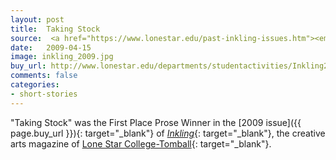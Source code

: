 ```yaml
---
layout: post
title:  Taking Stock
source:  <a href="https://www.lonestar.edu/past-inkling-issues.htm"><em>Inkling</em></a> 2009 - First Place Prose Winner
date:   2009-04-15
image: inkling_2009.jpg
buy_url: http://www.lonestar.edu/departments/studentactivities/Inkling2009.pdf
comments: false
categories:
- short-stories
---
```


"Taking Stock" was the First Place Prose Winner in the [2009 issue]({{ page.buy_url }}){: target="_blank"} of [*Inkling*][inkling]{: target="_blank"}, the creative
arts magazine of [Lone Star College-Tomball][lsc]{: target="_blank"}.

[inkling]:http://www.lonestar.edu/past-inkling-issues.htm
[lsc]:http://www.lonestar.edu/tomball.htm
